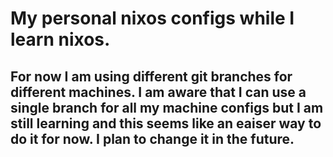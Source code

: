 # My personal nixos configs while I learn nixos.
## For now I am using different git branches for different machines. I am aware that I can use a single branch for all my machine configs but I am still learning and this seems like an eaiser way to do it for now. I plan to change it in the future.
